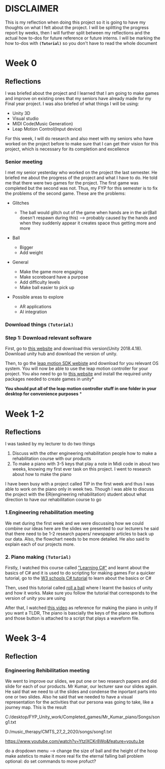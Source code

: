 # DISCLAIMER
This is my reflection when doing this project so it is going to have my thoughts on what I felt about the project.
I will be splitting the progress report by weeks, then I will further split between my reflections and the actual how to-dos for future reference or future interns. I will be marking the how to-dos with **``(Tutorial)``** so you don't have to read the whole document

# Week 0
## Reflections
I was briefed about the project and I learned that I am going to make games and improve on existing ones that my seniors have already made for my Final year project.
 I was also briefed of what things I will be using:
 * Unity 3D
 * Visual studio
 * MIDI Code(Music Generation)
  * Leap Motion Control(Input device)

For this week, I will do research and also meet with my seniors who have worked on the project before to make sure that I can get their vision for this project, which is necessary for its completion and excellence

### Senior meeting
I met my senior yesterday who worked on the project the last semester. He briefed me about the progress of the project and what I have to do. He told me that there were two games for the project. The first game was completed but the second was not. Thus, my FYP for this semester is to fix the problems of the second game.
These are the problems:
* Glitches
	* The ball would glitch out of the game when hands are in the air(Ball doesn't respawn during this) --> probably caused by the hands and when they suddenly appear it creates space thus getting more and more

* Ball       
	* Bigger
	* Add weight

* General
	* Make the game more engaging
	* Make scoreboard have a purpose
	* Add difficulty levels
	* Make ball easier to pick up
* Possible areas to explore
	* AR applications
	* AI integration
	
### Download things ``(Tutorial)``
### Step 1: Download relevant software
First, go to [this website](https://unity3d.com/get-unity/download/archive) and download this version(Unity 2018.4.18). Download unity hub and download the version of unity.

Then, to go the [leap motion SDK webiste](https://developer.leapmotion.com/sdk-leap-motion-controller/) and download for you relevant OS system. You will now be able to use the leap motion controller for your project.
You also need to go to [this website](https://developer.leapmotion.com/unity) and install the required unity packages needed to create games in unity*

**You should put all of the leap motion controller stuff in one folder in your desktop for convenience purposes**
*





# Week 1-2
## Reflections
I was tasked by my lecturer to do two things 
1.  Discuss with the other engineering rehabilitation people how to make a rehabilitation course with our products
2. To make a piano with 3-5 keys that play a note in Midi code in about two weeks, knowing my first ever task on this project. I went to research about how to make the piano

I have been busy with a project called TIP in the first week and thus I was able to work on the piano only in week two. Though I was able to discuss the project with the ER(engineering rehabilitation) student about what direction to have our rehabilitation course to go

### 1.Engineering rehabilitation meeting
We met during the first week and we were discussing how we could combine our ideas here are the slides we presented to our lecturers
he said that there need to be 1-2 research papers/ newspaper articles to back up our data. Also, the flowchart needs to be more detailed.
He also said to explain each of our projects more.


### 2. Piano making ``(Tutorial)``
Firstly, I watched this course called ["Learning C#"](https://www.linkedin.com/learning/learning-c-sharp-3/welcome?u=2122804) and learnt about the basics of C# and it is used to do scripting for making games
For a quicker tutorial, go to the [W3 schools C# tutorial](https://www.w3schools.com/cs/default.asp) to learn about the basics or C#


Then, used this tutorial called [roll a ball](https://learn.unity.com/project/roll-a-ball) where I learnt the basics of unity and how it works. Make sure you follow the tutorial that corresponds to the version of unity you are using

After that, I watched [this video](https://www.youtube.com/watch?v=bkE1YSSdOLU) as reference for making the piano in unity 
If you want a TLDR, The piano is bascially the keys of the piano are buttons and those button is attached to a script that plays a waveform file. 
# Week 3-4
## Reflection
### Engineering Rehibilitation meeting
We went to improve our slides, we put one or two research papers and did slide for each of our products. Mr Kumar, our lecturer saw our slides again. He said that we need to ut the slides and condense the inportant parts into one or two slides. Also he said that we needed to have a visual representation for the activities that our persona was going to take, like a journey map. This is the result


C:/desktop/FYP_Unity_work/Completed_games/Mr_Kumar_piano/Songs/song1.txt



D:/music_therapy/CMTS_27_2_2020/songs/song1.txt

https://www.youtube.com/watch?v=YtzIXCKr8Wo&feature=youtu.be


do a dropdown menu --> change the size of ball and the height of the hoop
make astetics to make it more real
fix the eternal falling ball problem
optional: do set commands to move profuct?
 
<!--stackedit_data:
eyJoaXN0b3J5IjpbLTEyMDQ3NzQ1NTksMTg5NDczNzU4LDc4OT
MwNjc2Myw3OTI0MzA2NzEsMTQxMjM4OTU0NCwxNjY0Nzk1ODI1
LDM3NzI2NzY2NCwxNjY0Nzk1ODI1LDI5Mzk0NjEyLC0yMDMzMT
MzMzcwLDU2ODk2OTkwNiwtOTc0NzA3NzI0LDY2NDQzNTMzOCwt
MTc4MjYyOTE5OCw0MTI0NzcwMjgsNjU3NDg1MTYwLC0xMjgzMD
g5NzU1LC0xMjIwMTY0Nzg5LDQ3MjMzMTM1NSw5NDA2MzkzMjld
fQ==
-->